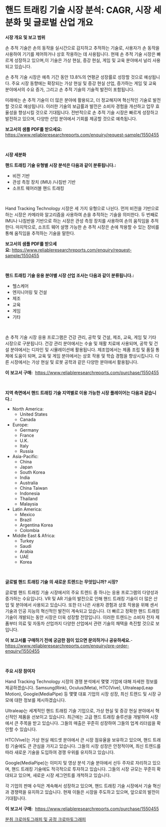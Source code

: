 <p><h1>핸드 트래킹 기술 시장 분석: CAGR, 시장 세분화 및 글로벌 산업 개요</h1></p><p><strong>시장 개요 및 보고 범위</strong></p>
<p><p>손 추적 기술은 손의 동작을 실시간으로 감지하고 추적하는 기술로, 사용자가 손 동작을 사용하여 기기를 제어하거나 상호 작용하는 데 사용됩니다. 현재 손 추적 기술 시장은 빠르게 성장하고 있으며,이 기술은 가상 현실, 증강 현실, 게임 및 교육 분야에서 널리 사용되고 있습니다.</p><p>손 추적 기술 시장은 예측 기간 동안 13.8%의 연평균 성장률로 성장할 것으로 예상됩니다. 주요 시장 동향에는 확장되는 가상 현실 및 증강 현실 산업, 증가하는 게임 및 교육 분야에서의 수요 증가, 그리고 손 추적 기술의 기술적 발전이 포함됩니다.</p><p>미래에는 손 추적 기술이 더 많은 분야에 활용되고, 더 정교해지며 혁신적인 기술로 발전할 것으로 예상됩니다. 이러한 기술의 보급률과 발전은 소비자 경험을 개선하고 업무 효율성을 향상시킬 것으로 기대됩니다. 전반적으로 손 추적 기술 시장은 빠르게 성장하고 발전하고 있으며, 다양한 산업 분야에서 기회를 제공할 것으로 예측됩니다.</p></p>
<p><strong>보고서의 샘플 PDF를 받으세요:</strong> <a href="https://www.reliableresearchreports.com/enquiry/request-sample/1550455">https://www.reliableresearchreports.com/enquiry/request-sample/1550455</a></p>
<p>&nbsp;</p>
<p><strong>시장 세분화</strong></p>
<p><strong>핸드 트래킹 기술 유형별 시장 분석은 다음과 같이 분류됩니다.:</strong></p>
<p><ul><li>비전 기반</li><li>관성 측정 장치 (IMU) /나침반 기반</li><li>소프트 웨어러블 핸드 트래킹</li></ul></p>
<p>&nbsp;</p>
<p><p>Hand Tracking Technology 시장은 세 가지 유형으로 나뉜다. 먼저 비전을 기반으로 하는 시장은 카메라와 알고리즘을 사용하여 손을 추적하는 기술을 의미한다. 두 번째로 IMU나 나침반을 기반으로 하는 시장은 관성 측정 장치를 사용하여 손의 움직임을 추적한다. 마지막으로, 소프트 웨어 설맹 가능한 손 추적 시장은 손에 착용할 수 있는 장비를 통해 움직임을 추적하는 기술을 말한다.</p></p>
<p><strong>보고서의 샘플 PDF를 받으세요:</strong>&nbsp;<a href="https://www.reliableresearchreports.com/enquiry/request-sample/1550455">https://www.reliableresearchreports.com/enquiry/request-sample/1550455</a></p>
<p>&nbsp;</p>
<p><strong> 핸드 트래킹 기술 응용 분야별 시장 산업 조사는 다음과 같이 분류됩니다.:</strong></p>
<p><ul><li>헬스케어</li><li>엔지니어링 및 건설</li><li>제조</li><li>교육</li><li>게임</li><li>기타</li></ul></p>
<p>&nbsp;</p>
<p><p>손 추적 기술 시장 응용 프로그램은 건강 관리, 공학 및 건설, 제조, 교육, 게임 및 기타 시장으로 구분됩니다. 건강 관리 분야에서는 수술 및 재활 치료에 사용되며, 공학 및 건설 분야에서는 디자인 및 시뮬레이션에 활용됩니다. 제조업에서는 제품 조립 및 품질 통제에 도움이 되며, 교육 및 게임 분야에서는 상호 작용 및 학습 경험을 향상시킵니다. 다른 시장에서는 가상 현실 및 로봇 공학과 같은 다양한 분야에서 활용됩니다.</p></p>
<p><strong>이 보고서 구매:</strong>&nbsp; <a href="https://www.reliableresearchreports.com/purchase/1550455">https://www.reliableresearchreports.com/purchase/1550455</a></p>
<p>&nbsp;</p>
<p><strong>지역 측면에서 핸드 트래킹 기술 지역별로 이용 가능한 시장 플레이어는 다음과 같습니다.:</strong></p>
<p><ul>
    <li>
        North America:
        <ul>
            <li>United States</li>
            <li>Canada</li>
        </ul>
    </li>
    <li>
        Europe:
        <ul>
            <li>Germany</li>
            <li>France</li>
            <li>U.K.</li>
            <li>Italy</li>
            <li>Russia</li>
        </ul>
    </li>
    <li>
        Asia-Pacific:
        <ul>
            <li>China</li>
            <li>Japan</li>
            <li>South Korea</li>
            <li>India</li>
            <li>Australia</li>
            <li>China Taiwan</li>
            <li>Indonesia</li>
            <li>Thailand</li>
            <li>Malaysia</li>
        </ul>
    </li>
    <li>
        Latin America:
        <ul>
            <li>Mexico</li>
            <li>Brazil</li>
            <li>Argentina Korea</li>
            <li>Colombia</li>
        </ul>
    </li>
    <li>
        Middle East & Africa:
        <ul>
            <li>Turkey</li>
            <li>Saudi</li>
            <li>Arabia</li>
            <li>UAE</li>
            <li>Korea</li>
        </ul>
    </li>
    </ul></p>
<p>&nbsp;</p>
<p><strong>글로벌 핸드 트래킹 기술 의 새로운 트렌드는 무엇입니까? 시장?</strong></p>
<p><p>글로벌 핸드 트래킹 기술 시장에서의 주요 트렌드 중 하나는 응용 프로그램의 다양성과 증가하는 수요입니다. VR 및 AR 기술의 발전으로 인해 핸드 트래킹 기술이 더 많은 산업 및 분야에서 사용되고 있습니다. 또한 더 나은 사용자 경험과 상호 작용을 위해 센서 기술과 인공 지능의 혁신적인 발전이 계속되고 있습니다. 더 빠르고 정확한 핸드 트래킹 기술이 개발되는 동안 시장은 더욱 성장할 전망입니다. 이러한 트렌드는 소비자 전자 제품부터 의료 및 자동차 산업까지 다양한 산업에서 관련 기술의 채택을 촉진할 것으로 보입니다.</p></p>
<p><strong>이 보고서를 구매하기 전에 궁금한 점이 있으면 문의하거나 공유하세요.</strong>- <a href="https://www.reliableresearchreports.com/enquiry/pre-order-enquiry/1550455">https://www.reliableresearchreports.com/enquiry/pre-order-enquiry/1550455</a></p>
<p>&nbsp;</p>
<p><strong>주요 시장 참여자</strong></p>
<p><p>Hand Tracking Technology 시장의 경쟁 분석에서 몇몇 기업에 대해 자세한 정보를 제공하겠습니다. Samsung(Rink), Oculus(Meta), HTC(Vive), Ultraleap(Leap Motion), Google(MediaPipe) 등 몇몇 대표 기업의 시장 성장, 최신 트렌드 및 시장 규모에 대한 정보를 제시하겠습니다.</p><p>Ultraleap는 세계적인 핸드 트래킹 기술 기업으로, 가상 현실 및 증강 현실 분야에서 혁신적인 제품을 선보이고 있습니다. 최근에는 고급 핸드 트래킹 솔루션을 개발하여 시장에서 큰 주목을 받고 있습니다. 그들의 매출은 꾸준히 성장하여 그들의 업계 리더쉽을 확인할 수 있습니다.</p><p>HTC(Vive)는 가상 현실 헤드셋 분야에서 큰 시장 점유율을 보유하고 있으며, 핸드 트래킹 기술에도 큰 관심을 가지고 있습니다. 그들의 시장 성장은 안정적이며, 최신 트렌드를 따라 새로운 기술을 도입하여 경쟁 우위를 유지하고 있습니다.</p><p>Google(MediaPipe)는 이미지 및 영상 분석 기술 분야에서 선두 주자로 자리하고 있으며, 핸드 트래킹 기술에도 적극적으로 투자하고 있습니다. 그들의 시장 규모는 꾸준히 확대되고 있으며, 새로운 시장 세그먼트를 개척하고 있습니다.</p><p>각 기업의 판매 수익은 계속해서 성장하고 있으며, 핸드 트래킹 기술 시장에서 기술 혁신과 경쟁력을 유지하고 있습니다. 현재 이들은 시장을 주도하고 있으며, 앞으로의 발전이 기대됩니다.</p></p>
<p><strong>이 보고서 구매:</strong>&nbsp;&nbsp;<a href="https://www.reliableresearchreports.com/purchase/1550455">https://www.reliableresearchreports.com/purchase/1550455</a></p>
<p><p><a href="https://github.com/JackieFauhey9089475/Market-Research-Report-List-1/blob/main/54186516046.md">분취 크로마토그래피 및 공정 크로마토그래피</a></p></p>
